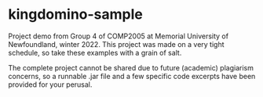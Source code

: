 # kingdomino-sample
Project demo from Group 4 of COMP2005 at Memorial University of Newfoundland, winter 2022. This project was made on a very tight schedule, so take these examples with a grain of salt.

The complete project cannot be shared due to future (academic) plagiarism concerns, so a runnable .jar file and a few specific code excerpts have been provided for your perusal.
